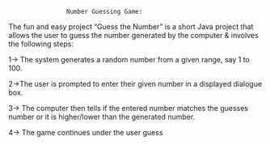                     Number Guessing Game:

The fun and easy project “Guess the Number” is a short Java project that allows the user to guess the number generated by the computer & involves the following steps:
   
   1-> The system generates a random number from a given range, say 1 to 100.
   
   2->The user is prompted to enter their given number in a displayed dialogue box.
   
   3-> The computer then tells if the entered number matches the guesses number or it is higher/lower than the generated number.
   
  4-> The game continues under the user guess 
